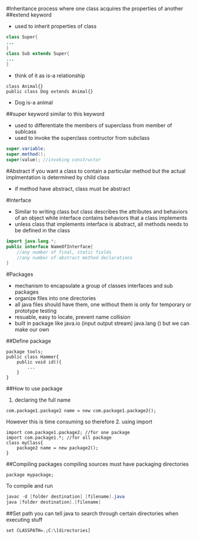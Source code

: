 #Inheritance
process where one class acquires the properties of another
##extend keyword
* used to inherit properties of class
```java
class Super{
...
}
class Sub extends Super{
...
}
```
* think of it as is-a relationship
```
class Animal{}
public class Dog extends Animal{}
```
* Dog is-a animal

##super keyword
similar to this keyword
* used to differentiate the members of superclass from member of sublcass
* used to invoke the superclass contructor from subclass
```java
super.variable;
super.method();
super(value); //invoking constructor
```
#Abstract
if you want a class to contain a particular method but the actual implmentation is determined by child class
* if method have abstract, class must be abstract

#Interface
* Similar to writing class but class describes the attributes and behaviors of an object while interface contains behaviors that a class implements
* unless class that implements interface is abstract, all methods needs to be defined in the class
```java
import java.lang.*;
public interface NameOfInterface{
	//any number of final, static fields
	//any number of abstract method declarations
}
```

#Packages
* mechanism to encapsulate a group of classes interfaces and sub packages
* organize files into one directories
* all java files should have them, one without them is only for temporary or prototype testing
* resuable, easy to locate, prevent name collision
* built in package like java.io (input output stream) java.lang () but we can make our own

##Define package
```
package tools;
public class Hammer{
	public void id(){
		...
	}
}
```
##How to use package
1. declaring the full name
```
com.package1.package2 name = new com.package1.package2();
```
However this is time consuming so therefore
2. using import
```
import com.package1.package2; //for one package
import com.package1.*; //for all package
class myClass{
	package2 name = new package2();
}
```

##Compiling packages
compiling sources must have packaging directories
```
package mypackage;
```
To compile and run
```java
javac -d [folder destination] [filename].java
java [folder destination].[filename]
```

##Set path
you can tell java to search through certain directories when executing stuff
```
set CLASSPATH=.;C:\[directories]
```

```
